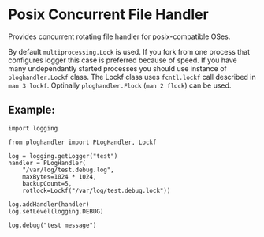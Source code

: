 Posix Concurrent File Handler
=============================

Provides concurrent rotating file handler for posix-compatible OSes.


By default `multiprocessing.Lock` is used. If you fork from one process
that configures logger this case is preferred because of speed.
If you have many undependantly started processes you should use instance
of `ploghandler.Lockf` class. The Lockf class uses `fcntl.lockf` call described
in `man 3 lockf`. Optinally `ploghandler.Flock` (`man 2 flock`) can be used.

Example:
--------

```
import logging

from ploghandler import PLogHandler, Lockf

log = logging.getLogger("test")
handler = PLogHandler(
    "/var/log/test.debug.log",
    maxBytes=1024 * 1024,
    backupCount=5,
    rotlock=Lockf("/var/log/test.debug.lock"))

log.addHandler(handler)
log.setLevel(logging.DEBUG)

log.debug("test message")
```
